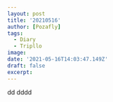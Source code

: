 ```yaml
---
layout: post
title: '20210516'
author: [Pozafly]
tags:
  - Diary
  - Tripllo
image: 
date: '2021-05-16T14:03:47.149Z'
draft: false
excerpt: 
---
```



dd
dddd

